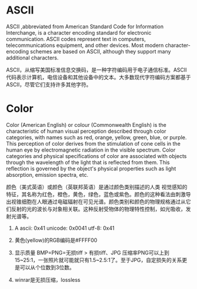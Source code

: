 # ASCII

ASCII ,abbreviated from American Standard Code for Information Interchange, is a character encoding standard for electronic communication. ASCII codes represent text in computers, telecommunications equipment, and other devices. Most modern character-encoding schemes are based on ASCII, although they support many additional characters.

ASCII，从缩写美国标准信息交换码，是一种字符编码用于电子通信标准。ASCII代码表示计算机，电信设备和其他设备中的文本。大多数现代字符编码方案都基于ASCII，尽管它们支持许多其他字符。

# Color

Color (American English) or colour (Commonwealth English) is the characteristic of human visual perception described through color categories, with names such as red, orange, yellow, green, blue, or purple. This perception of color derives from the stimulation of cone cells in the human eye by electromagnetic radiation in the visible spectrum. Color categories and physical specifications of color are associated with objects through the wavelength of the light that is reflected from them. This reflection is governed by the object's physical properties such as light absorption, emission spectra, etc.

颜色（美式英语）或颜色（英联邦英语）是通过颜色类别描述的人类 视觉感知的特征，其名称为红色，橙色，黄色，绿色，蓝色或紫色。颜色的这种看法由刺激导出视锥细胞在人眼通过电磁辐射在可见光谱。颜色类别和颜色的物理规格通过从它们反射的光的波长与对象相关联。这种反射受物体的物理特性控制，如光吸收，发射光谱等。




1. A ascii: 0x41 unicode: 0x0041 utf-8: 0x41

2. 黄色(yellow)的RGB编码是#FFFF00

3. 显示质量 BMP=PNG=无损tiff > 有损tiff、JPG
压缩率PNG可以上到15~25:1，一张照片就可能就只有1.5~2.5:1了。至于JPG，自定损失的关系更是可以从个位数到3位数。

4. winrar是无损压缩，lossless 